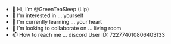 - 👋 Hi, I’m @GreenTeaSleep (Lip)
- 👀 I’m interested in ... yourself
- 🌱 I’m currently learning ... your heart
- 💞️ I’m looking to collaborate on ... living room
- 📫 How to reach me ... discord User ID: 722774010806403133

<!---
GreenTeaSleep/GreenTeaSleep is a ✨ special ✨ repository because its `README.md` (this file) appears on your GitHub profile.
You can click the Preview link to take a look at your changes.
--->
